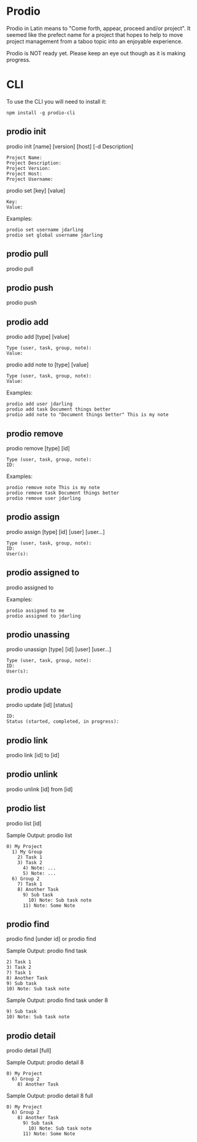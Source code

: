 Prodio
======

Prodio in Latin means to "Come forth, appear, proceed and/or project".  It
seemed like the prefect name for a project that hopes to help to move project
management from a taboo topic into an enjoyable experience.

Prodio is NOT ready yet.  Please keep an eye out though as it is making progress.

CLI
===

To use the CLI you will need to install it:

```
npm install -g prodio-cli
```

prodio init
-----------

prodio init [name] [version] [host] [-d Description]

```
Project Name:
Project Description:
Project Version:
Project Host:
Project Username:
```

prodio set [key] [value]

```
Key:
Value:
```

Examples:
```
prodio set username jdarling
prodio set global username jdarling
```

prodio pull
-----------

prodio pull

prodio push
-----------

prodio push

prodio add
----------

prodio add [type] [value]

```
Type (user, task, group, note):
Value:
```

prodio add note to [type] [value]
```
Type (user, task, group, note):
Value:
```

Examples:
```
prodio add user jdarling
prodio add task Document things better
prodio add note to "Document things better" This is my note
```

prodio remove
-----------

prodio remove [type] [id]

```
Type (user, task, group, note):
ID:
```

Examples:
```
prodio remove note This is my note
prodio remove task Document things better
prodio remove user jdarling
```

prodio assign
-----------

prodio assign [type] [id] [user] [user...]

```
Type (user, task, group, note):
ID:
User(s):
```

prodio assigned to
----------------

prodio assigned to <who>

Examples:
```
prodio assigned to me
prodio assigned to jdarling
```

prodio unassing
-------------

prodio unassign [type] [id] [user] [user...]

```
Type (user, task, group, note):
ID:
User(s):
```

prodio update
-----------

prodio update [id] [status]

```
ID:
Status (started, completed, in progress):
```

prodio link
---------

prodio link [id] to [id]

prodio unlink
-----------

prodio unlink [id] from [id]

prodio list
---------

prodio list [id]

Sample Output: prodio list
```
0) My Project
  1) My Group
    2) Task 1
    3) Task 2
      4) Note: ...
      5) Note: ...
  6) Group 2
    7) Task 1
    8) Another Task
      9) Sub task
        10) Note: Sub task note
      11) Note: Some Note
```

prodio find
---------

prodio find <expression> [under id]
or
prodio find <expression>

Sample Output: prodio find task
```
2) Task 1
3) Task 2
7) Task 1
8) Another Task
9) Sub task
10) Note: Sub task note
```

Sample Output: prodio find task under 8
```
9) Sub task
10) Note: Sub task note
```

prodio detail
-----------

prodio detail <id> [full]

Sample Output: prodio detail 8
```
0) My Project
  6) Group 2
    8) Another Task
```
Sample Output: prodio detail 8 full

```
0) My Project
  6) Group 2
    8) Another Task
      9) Sub task
        10) Note: Sub task note
      11) Note: Some Note
```
